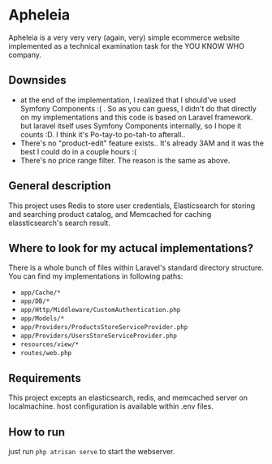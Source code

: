 # Apheleia
Apheleia is a very very very (again, very) simple ecommerce website implemented as a technical examination task for the YOU KNOW WHO company.

## Downsides
 - at the end of the implementation, I realized that I should've used Symfony Components :( . So as you can guess, I didn't do that directly on my implementations and this code is based on Laravel framework. but laravel itself uses Symfony Components internally, so I hope it counts :D. I think it's Po-tay-to po-tah-to afterall..
 - There's no "product-edit" feature exists.. It's already 3AM and it was the best I could do in a couple hours :(
 - There's no price range filter. The reason is the same as above.

## General description
This project uses Redis to store user credentials, Elasticsearch for storing and searching product catalog, and Memcached for caching elassticsearch's search result.

## Where to look for my actucal implementations?

There is a whole bunch of files within Laravel's standard directory structure. You can find my implementations in following paths:
 - `app/Cache/*` 
 - `app/DB/*`
 - `app/Http/Middleware/CustomAuthentication.php`
 - `app/Models/*`
 - `app/Providers/ProductsStoreServiceProvider.php`
 - `app/Providers/UsersStoreServiceProvider.php`
 - `resources/view/*`
 - `routes/web.php`

## Requirements
This project excepts an elasticsearch, redis, and memcached server on localmachine. host configuration is available within .env files.

## How to run
just run `php atrisan serve` to start the webserver.
